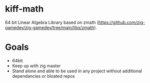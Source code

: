 # kiff-math
64 bit Linear Algebra Library based on zmath (https://github.com/zig-gamedev/zig-gamedev/tree/main/libs/zmath). 

# Goals
- 64bit
- Keep up with zig master
- Stand alone and able to be used in any project without additional dependancies or bloated repos